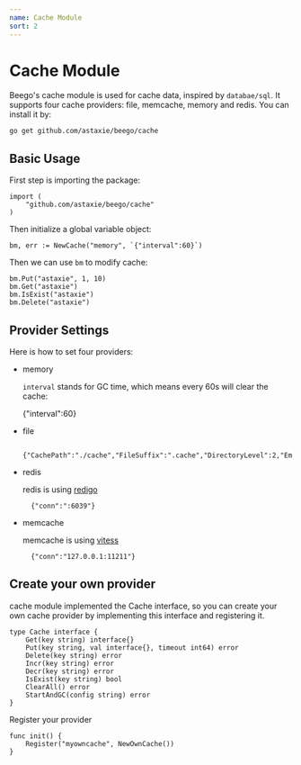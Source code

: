 ```yaml
---
name: Cache Module
sort: 2
---
```


# Cache Module
Beego's cache module is used for cache data, inspired by `databae/sql`.  It supports four cache providers: file, memcache, memory and redis. You can install it by:

	go get github.com/astaxie/beego/cache
	
## Basic Usage

First step is importing the package:

	import (
		"github.com/astaxie/beego/cache"
	)

Then initialize a global variable object:

	bm, err := NewCache("memory", `{"interval":60}`)

Then we can use `bm` to modify cache:

	bm.Put("astaxie", 1, 10)
	bm.Get("astaxie")
	bm.IsExist("astaxie")
	bm.Delete("astaxie")

## Provider Settings
Here is how to set four providers:

- memory

  `interval` stands for GC time, which means every 60s will clear the cache:
	
  {"interval":60}													

- file

	
		{"CachePath":"./cache","FileSuffix":".cache","DirectoryLevel":2,"EmbedExpiry":120}
		
- redis

	redis is using [redigo](http://github.com/garyburd/redigo/redis)
	
		{"conn":":6039"}
		
- memcache

  memcache is using [vitess](http://code.google.com/p/vitess/go/memcache)
	
		{"conn":"127.0.0.1:11211"}	
		
## Create your own provider
cache module implemented the Cache interface, so you can create your own cache provider by implementing this interface and registering it.

	type Cache interface {
		Get(key string) interface{}
		Put(key string, val interface{}, timeout int64) error
		Delete(key string) error
		Incr(key string) error
		Decr(key string) error
		IsExist(key string) bool
		ClearAll() error
		StartAndGC(config string) error
	}		

Register your provider

	func init() {
		Register("myowncache", NewOwnCache())
	}
		
